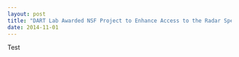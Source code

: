 ```yaml
---
layout: post
title: "DART Lab Awarded NSF Project to Enhance Access to the Radar Spectrum"
date: 2014-11-01
---
```

Test
